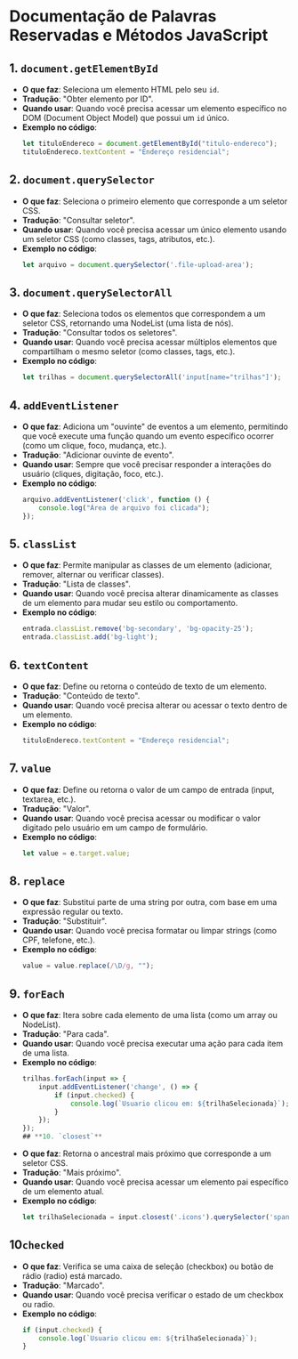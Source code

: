 
# Documentação de Palavras Reservadas e Métodos JavaScript

## **1. `document.getElementById`**
- **O que faz**: Seleciona um elemento HTML pelo seu `id`.
- **Tradução**: "Obter elemento por ID".
- **Quando usar**: Quando você precisa acessar um elemento específico no DOM (Document Object Model) que possui um `id` único.
- **Exemplo no código**:
  ```javascript
  let tituloEndereco = document.getElementById("titulo-endereco");
  tituloEndereco.textContent = "Endereço residencial";
## **2. `document.querySelector`**
- **O que faz**: Seleciona o primeiro elemento que corresponde a um seletor CSS.
- **Tradução**: "Consultar seletor".
- **Quando usar**: Quando você precisa acessar um único elemento usando um seletor CSS (como classes, tags, atributos, etc.).
- **Exemplo no código**:
  ```javascript
  let arquivo = document.querySelector('.file-upload-area');
## **3. `document.querySelectorAll`**
- **O que faz**: Seleciona todos os elementos que correspondem a um seletor CSS, retornando uma NodeList (uma lista de nós).
- **Tradução**: "Consultar todos os seletores".
- **Quando usar**: Quando você precisa acessar múltiplos elementos que compartilham o mesmo seletor (como classes, tags, etc.).
- **Exemplo no código**:
  ```javascript
  let trilhas = document.querySelectorAll('input[name="trilhas"]');
## **4. `addEventListener`**
- **O que faz**: Adiciona um "ouvinte" de eventos a um elemento, permitindo que você execute uma função quando um evento específico ocorrer (como um clique, foco, mudança, etc.).
- **Tradução**: "Adicionar ouvinte de evento".
- **Quando usar**: Sempre que você precisar responder a interações do usuário (cliques, digitação, foco, etc.).
- **Exemplo no código**:
  ```javascript
  arquivo.addEventListener('click', function () {
      console.log("Área de arquivo foi clicada");
  });
## **5. `classList`**
- **O que faz**: Permite manipular as classes de um elemento (adicionar, remover, alternar ou verificar classes).
- **Tradução**: "Lista de classes".
- **Quando usar**: Quando você precisa alterar dinamicamente as classes de um elemento para mudar seu estilo ou comportamento.
- **Exemplo no código**:
  ```javascript
  entrada.classList.remove('bg-secondary', 'bg-opacity-25');
  entrada.classList.add('bg-light');
## **6. `textContent`**
- **O que faz**: Define ou retorna o conteúdo de texto de um elemento.
- **Tradução**: "Conteúdo de texto".
- **Quando usar**: Quando você precisa alterar ou acessar o texto dentro de um elemento.
- **Exemplo no código**:
  ```javascript
  tituloEndereco.textContent = "Endereço residencial";
## **7. `value`**
- **O que faz**: Define ou retorna o valor de um campo de entrada (input, textarea, etc.).
- **Tradução**: "Valor".
- **Quando usar**: Quando você precisa acessar ou modificar o valor digitado pelo usuário em um campo de formulário.
- **Exemplo no código**:
  ```javascript
  let value = e.target.value;
## **8. `replace`**
- **O que faz**: Substitui parte de uma string por outra, com base em uma expressão regular ou texto.
- **Tradução**: "Substituir".
- **Quando usar**: Quando você precisa formatar ou limpar strings (como CPF, telefone, etc.).
- **Exemplo no código**:
  ```javascript
  value = value.replace(/\D/g, "");
## **9. `forEach`**
- **O que faz**: Itera sobre cada elemento de uma lista (como um array ou NodeList).
- **Tradução**: "Para cada".
- **Quando usar**: Quando você precisa executar uma ação para cada item de uma lista.
- **Exemplo no código**:
  ```javascript
  trilhas.forEach(input => {
      input.addEventListener('change', () => {
          if (input.checked) {
              console.log(`Usuario clicou em: ${trilhaSelecionada}`);
          }
      });
  });
  ## **10. `closest`**
- **O que faz**: Retorna o ancestral mais próximo que corresponde a um seletor CSS.
- **Tradução**: "Mais próximo".
- **Quando usar**: Quando você precisa acessar um elemento pai específico de um elemento atual.
- **Exemplo no código**:
  ```javascript
  let trilhaSelecionada = input.closest('.icons').querySelector('span').textContent.trim();
## **10`checked`**
- **O que faz**: Verifica se uma caixa de seleção (checkbox) ou botão de rádio (radio) está marcado.
- **Tradução**: "Marcado".
- **Quando usar**: Quando você precisa verificar o estado de um checkbox ou radio.
- **Exemplo no código**:
  ```javascript
  if (input.checked) {
      console.log(`Usuario clicou em: ${trilhaSelecionada}`);
  }


